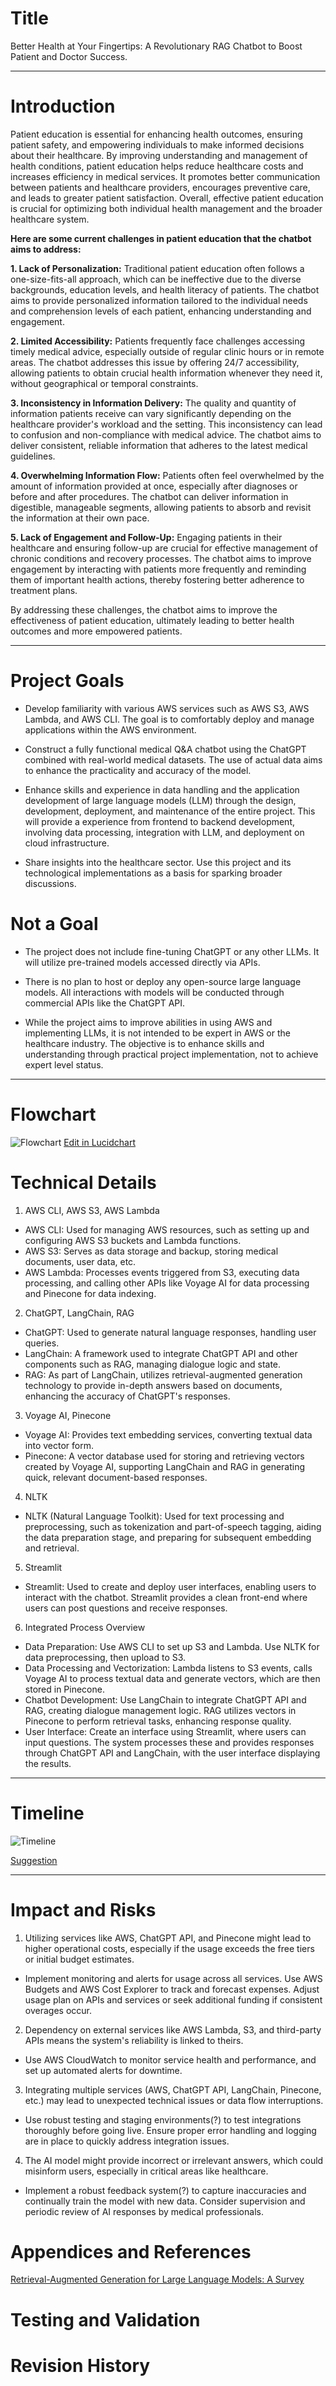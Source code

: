 # Title
Better Health at Your Fingertips:  A Revolutionary RAG Chatbot to Boost Patient and Doctor Success.
___
# Introduction
Patient education is essential for enhancing health outcomes, ensuring patient safety, and empowering individuals to make informed decisions about their healthcare. By improving understanding and management of health conditions, patient education helps reduce healthcare costs and increases efficiency in medical services. It promotes better communication between patients and healthcare providers, encourages preventive care, and leads to greater patient satisfaction. Overall, effective patient education is crucial for optimizing both individual health management and the broader healthcare system.

**Here are some current challenges in patient education that the chatbot aims to address:**

**1. Lack of Personalization:** Traditional patient education often follows a one-size-fits-all approach, which can be ineffective due to the diverse backgrounds, education levels, and health literacy of patients. The chatbot aims to provide personalized information tailored to the individual needs and comprehension levels of each patient, enhancing understanding and engagement.

**2. Limited Accessibility:** Patients frequently face challenges accessing timely medical advice, especially outside of regular clinic hours or in remote areas. The chatbot addresses this issue by offering 24/7 accessibility, allowing patients to obtain crucial health information whenever they need it, without geographical or temporal constraints.

**3. Inconsistency in Information Delivery:** The quality and quantity of information patients receive can vary significantly depending on the healthcare provider's workload and the setting. This inconsistency can lead to confusion and non-compliance with medical advice. The chatbot aims to deliver consistent, reliable information that adheres to the latest medical guidelines.

**4. Overwhelming Information Flow:** Patients often feel overwhelmed by the amount of information provided at once, especially after diagnoses or before and after procedures. The chatbot can deliver information in digestible, manageable segments, allowing patients to absorb and revisit the information at their own pace.

**5. Lack of Engagement and Follow-Up:** Engaging patients in their healthcare and ensuring follow-up are crucial for effective management of chronic conditions and recovery processes. The chatbot aims to improve engagement by interacting with patients more frequently and reminding them of important health actions, thereby fostering better adherence to treatment plans.

By addressing these challenges, the chatbot aims to improve the effectiveness of patient education, ultimately leading to better health outcomes and more empowered patients.
___
# Project Goals

- Develop familiarity with various AWS services such as AWS S3, AWS Lambda, and AWS CLI. The goal is to comfortably deploy and manage applications within the AWS environment.

- Construct a fully functional medical Q&A chatbot using the ChatGPT combined with real-world medical datasets. The use of actual data aims to enhance the practicality and accuracy of the model.

- Enhance skills and experience in data handling and the application development of large language models (LLM) through the design, development, deployment, and maintenance of the entire project. This will provide a experience from frontend to backend development, involving data processing, integration with LLM, and deployment on cloud infrastructure.

- Share insights into the healthcare sector. Use this project and its technological implementations as a basis for sparking broader discussions.

# Not a Goal
- The project does not include fine-tuning ChatGPT or any other LLMs. It will utilize pre-trained models accessed directly via APIs.

- There is no plan to host or deploy any open-source large language models. All interactions with models will be conducted through commercial APIs like the ChatGPT API.

- While the project aims to improve abilities in using AWS and implementing LLMs, it is not intended to be expert in AWS or the healthcare industry. The objective is to enhance skills and understanding through practical project implementation, not to achieve expert level status.
___
# Flowchart

![Flowchart](./Image/Flowcharts.jpeg)
[Edit in Lucidchart](https://lucid.app/lucidchart/53d346d3-afd6-4027-a828-cd5e3b341b41/edit?viewport_loc=-6541%2C-3112%2C7163%2C4394%2C0_0&invitationId=inv_50026936-08c6-42e6-b0ca-9e7966f17408)


# Technical Details
1. AWS CLI, AWS S3, AWS Lambda

- AWS CLI: Used for managing AWS resources, such as setting up and configuring AWS S3 buckets and Lambda functions.
- AWS S3: Serves as data storage and backup, storing medical documents, user data, etc.
- AWS Lambda: Processes events triggered from S3, executing data processing, and calling other APIs like Voyage AI for data processing and Pinecone for data indexing.

2. ChatGPT, LangChain, RAG

- ChatGPT: Used to generate natural language responses, handling user queries.
- LangChain: A framework used to integrate ChatGPT API and other components such as RAG, managing dialogue logic and state.
- RAG: As part of LangChain, utilizes retrieval-augmented generation technology to provide in-depth answers based on documents, enhancing the accuracy of ChatGPT's responses.

3. Voyage AI, Pinecone

- Voyage AI: Provides text embedding services, converting textual data into vector form.
- Pinecone: A vector database used for storing and retrieving vectors created by Voyage AI, supporting LangChain and RAG in generating quick, relevant document-based responses.

4. NLTK

- NLTK (Natural Language Toolkit): Used for text processing and preprocessing, such as tokenization and part-of-speech tagging, aiding the data preparation stage, and preparing for subsequent embedding and retrieval.

5. Streamlit

- Streamlit: Used to create and deploy user interfaces, enabling users to interact with the chatbot. Streamlit provides a clean front-end where users can post questions and receive responses.

6. Integrated Process Overview
- Data Preparation: Use AWS CLI to set up S3 and Lambda. Use NLTK for data preprocessing, then upload to S3.
- Data Processing and Vectorization: Lambda listens to S3 events, calls Voyage AI to process textual data and generate vectors, which are then stored in Pinecone.
- Chatbot Development: Use LangChain to integrate ChatGPT API and RAG, creating dialogue management logic. RAG utilizes vectors in Pinecone to perform retrieval tasks, enhancing response quality.
- User Interface: Create an interface using Streamlit, where users can input questions. The system processes these and provides responses through ChatGPT API and LangChain, with the user interface displaying the results.
  
___
# Timeline
![Timeline](./Image/timeline.jpeg)

[Suggestion](https://lucid.app/lucidchart/b30b5fc9-1b41-44a5-bad1-e542a0537dbe/edit?invitationId=inv_a4037a07-1f0a-40c8-ba51-7db214845e3c)

___
# Impact and Risks 
1. Utilizing services like AWS, ChatGPT API, and Pinecone might lead to higher operational costs, especially if the usage exceeds the free tiers or initial budget estimates.
- Implement monitoring and alerts for usage across all services. Use AWS Budgets and AWS Cost Explorer to track and forecast expenses. Adjust usage plan on APIs and services or seek additional funding if consistent overages occur.

2. Dependency on external services like AWS Lambda, S3, and third-party APIs means the system's reliability is linked to theirs.
- Use AWS CloudWatch to monitor service health and performance, and set up automated alerts for downtime.

3.  Integrating multiple services (AWS, ChatGPT API, LangChain, Pinecone, etc.) may lead to unexpected technical issues or data flow interruptions.
- Use robust testing and staging environments(?) to test integrations thoroughly before going live. Ensure proper error handling and logging are in place to quickly address integration issues.

4. The AI model might provide incorrect or irrelevant answers, which could misinform users, especially in critical areas like healthcare.
- Implement a robust feedback system(?) to capture inaccuracies and continually train the model with new data. Consider supervision and periodic review of AI responses by medical professionals.

# Appendices and References 
[Retrieval-Augmented Generation for Large Language Models: A Survey](https://arxiv.org/pdf/2312.10997)

# Testing and Validation 
# Revision History